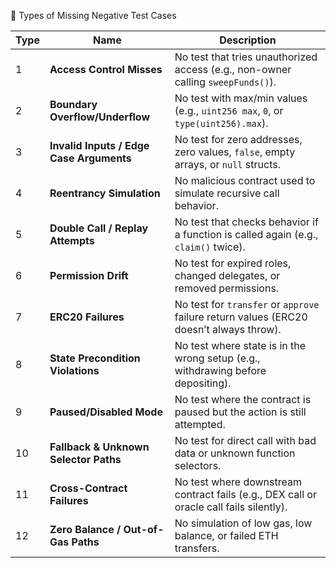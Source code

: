 🔢 Types of Missing Negative Test Cases

| Type | Name                                     | Description                                                                             |
| ---- | ---------------------------------------- | --------------------------------------------------------------------------------------- |
| 1    | **Access Control Misses**                | No test that tries unauthorized access (e.g., non-owner calling `sweepFunds()`).        |
| 2    | **Boundary Overflow/Underflow**          | No test with max/min values (e.g., `uint256 max`, `0`, or `type(uint256).max`).         |
| 3    | **Invalid Inputs / Edge Case Arguments** | No test for zero addresses, zero values, `false`, empty arrays, or `null` structs.      |
| 4    | **Reentrancy Simulation**                | No malicious contract used to simulate recursive call behavior.                         |
| 5    | **Double Call / Replay Attempts**        | No test that checks behavior if a function is called again (e.g., `claim()` twice).     |
| 6    | **Permission Drift**                     | No test for expired roles, changed delegates, or removed permissions.                   |
| 7    | **ERC20 Failures**                       | No test for `transfer` or `approve` failure return values (ERC20 doesn’t always throw). |
| 8    | **State Precondition Violations**        | No test where state is in the wrong setup (e.g., withdrawing before depositing).        |
| 9    | **Paused/Disabled Mode**                 | No test where the contract is paused but the action is still attempted.                 |
| 10   | **Fallback & Unknown Selector Paths**    | No test for direct call with bad data or unknown function selectors.                    |
| 11   | **Cross-Contract Failures**              | No test where downstream contract fails (e.g., DEX call or oracle call fails silently). |
| 12   | **Zero Balance / Out-of-Gas Paths**      | No simulation of low gas, low balance, or failed ETH transfers.                         |
